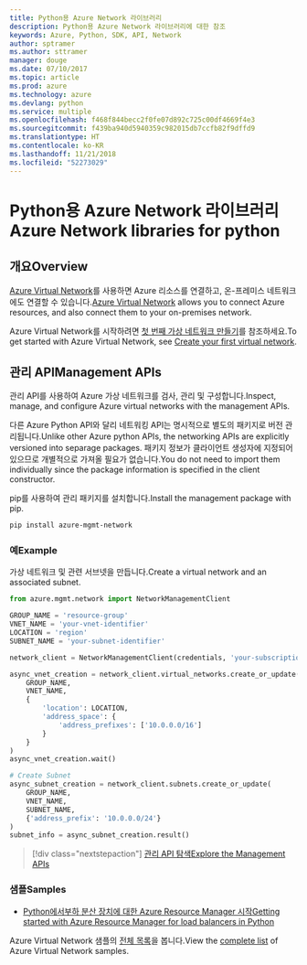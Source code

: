 ```yaml
---
title: Python용 Azure Network 라이브러리
description: Python용 Azure Network 라이브러리에 대한 참조
keywords: Azure, Python, SDK, API, Network
author: sptramer
ms.author: sttramer
manager: douge
ms.date: 07/10/2017
ms.topic: article
ms.prod: azure
ms.technology: azure
ms.devlang: python
ms.service: multiple
ms.openlocfilehash: f468f844becc2f0fe07d892c725c00df4669f4e3
ms.sourcegitcommit: f439ba940d5940359c982015db7ccfb82f9dffd9
ms.translationtype: HT
ms.contentlocale: ko-KR
ms.lasthandoff: 11/21/2018
ms.locfileid: "52273029"
---
```

# <a name="azure-network-libraries-for-python"></a><span data-ttu-id="91d0f-104">Python용 Azure Network 라이브러리</span><span class="sxs-lookup"><span data-stu-id="91d0f-104">Azure Network libraries for python</span></span>

## <a name="overview"></a><span data-ttu-id="91d0f-105">개요</span><span class="sxs-lookup"><span data-stu-id="91d0f-105">Overview</span></span>

<span data-ttu-id="91d0f-106">[Azure Virtual Network](/azure/virtual-network/virtual-networks-overview)를 사용하면 Azure 리소스를 연결하고, 온-프레미스 네트워크에도 연결할 수 있습니다.</span><span class="sxs-lookup"><span data-stu-id="91d0f-106">[Azure Virtual Network](/azure/virtual-network/virtual-networks-overview) allows you to connect Azure resources, and also connect them to your on-premises network.</span></span>

<span data-ttu-id="91d0f-107">Azure Virtual Network를 시작하려면 [첫 번째 가상 네트워크 만들기](/azure/virtual-network/virtual-network-get-started-vnet-subnet)를 참조하세요.</span><span class="sxs-lookup"><span data-stu-id="91d0f-107">To get started with Azure Virtual Network, see [Create your first virtual network](/azure/virtual-network/virtual-network-get-started-vnet-subnet).</span></span>

## <a name="management-apis"></a><span data-ttu-id="91d0f-108">관리 API</span><span class="sxs-lookup"><span data-stu-id="91d0f-108">Management APIs</span></span>

<span data-ttu-id="91d0f-109">관리 API를 사용하여 Azure 가상 네트워크를 검사, 관리 및 구성합니다.</span><span class="sxs-lookup"><span data-stu-id="91d0f-109">Inspect, manage, and configure Azure virtual networks with the management APIs.</span></span>

<span data-ttu-id="91d0f-110">다른 Azure Python API와 달리 네트워킹 API는 명시적으로 별도의 패키지로 버전 관리됩니다.</span><span class="sxs-lookup"><span data-stu-id="91d0f-110">Unlike other Azure python APIs, the networking APIs are explicitly versioned into separage packages.</span></span> <span data-ttu-id="91d0f-111">패키지 정보가 클라이언트 생성자에 지정되어 있으므로 개별적으로 가져올 필요가 없습니다.</span><span class="sxs-lookup"><span data-stu-id="91d0f-111">You do not need to import them individually since the package information is specified in the client constructor.</span></span>

<span data-ttu-id="91d0f-112">pip를 사용하여 관리 패키지를 설치합니다.</span><span class="sxs-lookup"><span data-stu-id="91d0f-112">Install the management package with pip.</span></span>

```bash
pip install azure-mgmt-network
```

### <a name="example"></a><span data-ttu-id="91d0f-113">예</span><span class="sxs-lookup"><span data-stu-id="91d0f-113">Example</span></span>

<span data-ttu-id="91d0f-114">가상 네트워크 및 관련 서브넷을 만듭니다.</span><span class="sxs-lookup"><span data-stu-id="91d0f-114">Create a virtual network and an associated subnet.</span></span>

```python
from azure.mgmt.network import NetworkManagementClient

GROUP_NAME = 'resource-group'
VNET_NAME = 'your-vnet-identifier'
LOCATION = 'region'
SUBNET_NAME = 'your-subnet-identifier'

network_client = NetworkManagementClient(credentials, 'your-subscription-id')

async_vnet_creation = network_client.virtual_networks.create_or_update(
    GROUP_NAME,
    VNET_NAME,
    {
        'location': LOCATION,
        'address_space': {
            'address_prefixes': ['10.0.0.0/16']
        }
    }
)
async_vnet_creation.wait()

# Create Subnet
async_subnet_creation = network_client.subnets.create_or_update(
    GROUP_NAME,
    VNET_NAME,
    SUBNET_NAME,
    {'address_prefix': '10.0.0.0/24'}
)
subnet_info = async_subnet_creation.result()
```

> [!div class="nextstepaction"]
> [<span data-ttu-id="91d0f-115">관리 API 탐색</span><span class="sxs-lookup"><span data-stu-id="91d0f-115">Explore the Management APIs</span></span>](/python/api/overview/azure/network/management)

### <a name="samples"></a><span data-ttu-id="91d0f-116">샘플</span><span class="sxs-lookup"><span data-stu-id="91d0f-116">Samples</span></span>

* [<span data-ttu-id="91d0f-117">Python에서부하 분산 장치에 대한 Azure Resource Manager 시작</span><span class="sxs-lookup"><span data-stu-id="91d0f-117">Getting started with Azure Resource Manager for load balancers in Python</span></span>](https://azure.microsoft.com/en-us/resources/samples/network-python-manage-loadbalancer/)

<span data-ttu-id="91d0f-118">Azure Virtual Network 샘플의 [전체 목록](https://azure.microsoft.com/en-us/resources/samples/?platform=python&term=virtual%20network)을 봅니다.</span><span class="sxs-lookup"><span data-stu-id="91d0f-118">View the [complete list](https://azure.microsoft.com/en-us/resources/samples/?platform=python&term=virtual%20network) of Azure Virtual Network samples.</span></span>
